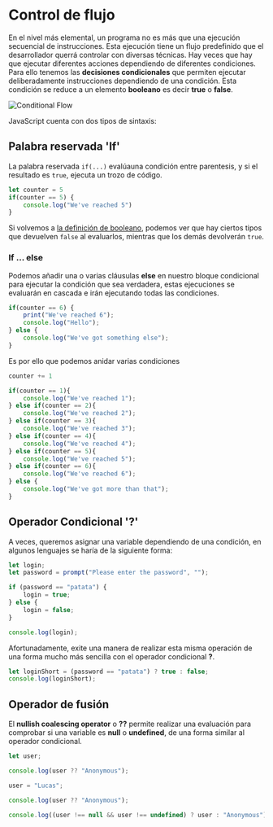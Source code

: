# Control de flujo

En el nivel más elemental, un programa no es más que una ejecución secuencial de instrucciones. Esta ejecución tiene un flujo predefinido que el desarrollador querrá controlar con diversas técnicas.
Hay veces que hay que ejecutar diferentes acciones dependiendo de diferentes condiciones. Para ello tenemos las **decisiones condicionales** que permiten ejecutar deliberadamente instrucciones dependiendo de una condición.
Esta condición se reduce a un elemento **booleano** es decir **true** o **false**.

![Conditional Flow](/meta/0_11_conditional.png)

JavaScript cuenta con dos tipos de sintaxis:

## Palabra reservada 'If'

La palabra reservada `if(...)` evalúauna condición entre parentesis, y si el resultado es `true`, ejecuta un trozo de código.

```javascript
let counter = 5
if(counter == 5) {
    console.log("We've reached 5")
}
```

Si volvemos a [la definición de booleano](/beginner/4_tipos_datos/README.md#boolean), podemos ver que hay ciertos tipos que devuelven `false` al evaluarlos, mientras que los demás devolverán `true`.

### If ... else

Podemos añadir una o varias cláusulas **else** en nuestro bloque condicional para ejecutar la condición que sea verdadera, estas ejecuciones se evaluarán en cascada e irán ejecutando todas las condiciones.

```javascript
if(counter == 6) {
    print("We've reached 6");
    console.log("Hello");
} else {
    console.log("We've got something else");
}
```

Es por ello que podemos anidar varias condiciones

```javascript
counter += 1

if(counter == 1){
    console.log("We've reached 1");
} else if(counter == 2){
    console.log("We've reached 2");
} else if(counter == 3){
    console.log("We've reached 3");
} else if(counter == 4){
    console.log("We've reached 4");
} else if(counter == 5){
    console.log("We've reached 5");
} else if(counter == 6){
    console.log("We've reached 6");
} else {
    console.log("We've got more than that");
}
```

## Operador Condicional '?'

A veces, queremos asignar una variable dependiendo de una condición, en algunos lenguajes se haría de la siguiente forma:

```javascript
let login;
let password = prompt("Please enter the password", "");

if (password == "patata") {
    login = true;
} else {
    login = false;
}

console.log(login);
```

Afortunadamente, exite una manera de realizar esta misma operación de una forma mucho más sencilla con el operador condicional **?**.

```javascript
let loginShort = (password == "patata") ? true : false;
console.log(loginShort);
```

## Operador de fusión

El **nullish coalescing operator** o **??** permite realizar una evaluación para comprobar si una variable es **null** o **undefined**, de una forma similar al operador condicional.

```javascript
let user;

console.log(user ?? "Anonymous");

user = "Lucas";

console.log(user ?? "Anonymous");

console.log((user !== null && user !== undefined) ? user : "Anonymous");
```
